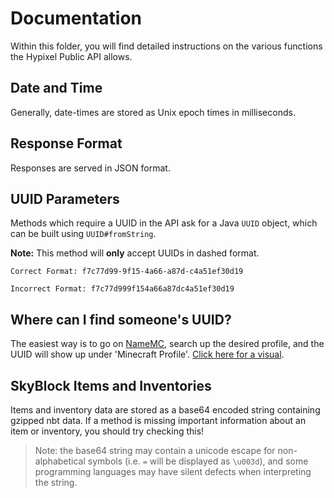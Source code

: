# Documentation  
Within this folder, you will find detailed instructions on the various functions the Hypixel Public API allows.

## Date and Time  
Generally, date-times are stored as Unix epoch times in milliseconds.

## Response Format  
Responses are served in JSON format.

## UUID Parameters
Methods which require a UUID in the API ask for a Java `UUID` object, which can be built using `UUID#fromString`. 

**Note:** This method will **only** accept UUIDs in dashed format.

``Correct Format: f7c77d99-9f15-4a66-a87d-c4a51ef30d19``

``Incorrect Format: f7c77d999f154a66a87dc4a51ef30d19``


## Where can I find someone's UUID?
The easiest way is to go on [NameMC](https://namemc.com/), search up the desired profile, and the UUID will show up under 'Minecraft Profile'. [Click here for a visual](https://prnt.sc/vwbqsd).

## SkyBlock Items and Inventories
Items and inventory data are stored as a base64 encoded string containing gzipped nbt data.
If a method is missing important information about an item or inventory, you should try checking this!
>Note: the base64 string may contain a unicode escape for non-alphabetical symbols (i.e. `=` will be displayed as `\u003d`), and some programming languages may have silent defects when interpreting the string.
